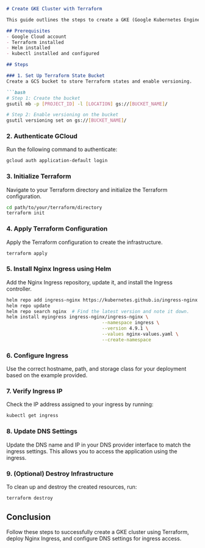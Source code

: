 ```markdown
# Create GKE Cluster with Terraform

This guide outlines the steps to create a GKE (Google Kubernetes Engine) cluster using Terraform. It includes setting up infrastructure, deploying Nginx Ingress, and configuring DNS for ingress access.

## Prerequisites
- Google Cloud account
- Terraform installed
- Helm installed
- kubectl installed and configured

## Steps

### 1. Set Up Terraform State Bucket
Create a GCS bucket to store Terraform states and enable versioning.

```bash
# Step 1: Create the bucket
gsutil mb -p [PROJECT_ID] -l [LOCATION] gs://[BUCKET_NAME]/

# Step 2: Enable versioning on the bucket
gsutil versioning set on gs://[BUCKET_NAME]/
```

### 2. Authenticate GCloud
Run the following command to authenticate:

```bash
gcloud auth application-default login
```

### 3. Initialize Terraform
Navigate to your Terraform directory and initialize the Terraform configuration.

```bash
cd path/to/your/terraform/directory
terraform init
```

### 4. Apply Terraform Configuration
Apply the Terraform configuration to create the infrastructure.

```bash
terraform apply
```

### 5. Install Nginx Ingress using Helm
Add the Nginx Ingress repository, update it, and install the Ingress controller.

```bash
helm repo add ingress-nginx https://kubernetes.github.io/ingress-nginx
helm repo update
helm repo search nginx  # Find the latest version and note it down.
helm install myingress ingress-nginx/ingress-nginx \
                                   --namespace ingress \
                                   --version 4.9.1 \
                                   --values nginx-values.yaml \
                                   --create-namespace
```

### 6. Configure Ingress
Use the correct hostname, path, and storage class for your deployment based on the example provided.

### 7. Verify Ingress IP
Check the IP address assigned to your ingress by running:

```bash
kubectl get ingress
```

### 8. Update DNS Settings
Update the DNS name and IP in your DNS provider interface to match the ingress settings. This allows you to access the application using the ingress.

### 9. (Optional) Destroy Infrastructure
To clean up and destroy the created resources, run:

```bash
terraform destroy
```

## Conclusion
Follow these steps to successfully create a GKE cluster using Terraform, deploy Nginx Ingress, and configure DNS settings for ingress access.
```
